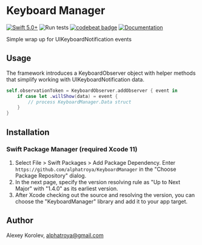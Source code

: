 # Keyboard Manager
[![Swift 5.0+](https://img.shields.io/badge/Swift-5.0+-red.svg)]()
![Run tests](https://github.com/alphatroya/KeyboardManager/workflows/Run%20tests/badge.svg)
[![codebeat badge](https://codebeat.co/badges/e4acc510-15c2-45ef-9aa3-47d475ab3275)](https://codebeat.co/projects/github-com-alphatroya-keyboardmanager)
[![Documentation](https://img.shields.io/badge/Docs-available-yellow)](https://alphatroya.github.io/KeyboardManager)

Simple wrap up for UIKeyboardNotification events

## Usage

The framework introduces a KeyboardObserver object with helper methods that simplify working with UIKeyboardNotification data.

``` swift
self.observationToken = KeyboardObserver.addObserver { event in
    if case let .willShow(data) = event {
        // process KeyboardManager.Data struct
    }
}
```

## Installation
 
### Swift Package Manager (required Xcode 11)

1. Select File > Swift Packages > Add Package Dependency. Enter `https://github.com/alphatroya/KeyboardManager` in the "Choose Package Repository" dialog.
2. In the next page, specify the version resolving rule as "Up to Next Major" with "1.4.0" as its earliest version.
3. After Xcode checking out the source and resolving the version, you can choose the "KeyboardManager" library and add it to your app target.

## Author

Alexey Korolev, alphatroya@gmail.com
